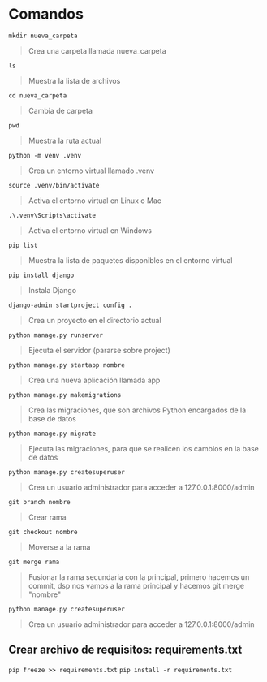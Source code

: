 # Comandos

`mkdir nueva_carpeta`
> Crea una carpeta llamada nueva_carpeta

`ls`
> Muestra la lista de archivos

`cd nueva_carpeta`
> Cambia de carpeta

`pwd`
> Muestra la ruta actual

`python -m venv .venv`
> Crea un entorno virtual llamado .venv

`source .venv/bin/activate`
> Activa el entorno virtual en Linux o Mac

`.\.venv\Scripts\activate`
> Activa el entorno virtual en Windows

`pip list`
> Muestra la lista de paquetes disponibles en el entorno virtual

`pip install django`
> Instala Django

`django-admin startproject config .`
> Crea un proyecto en el directorio actual

`python manage.py runserver`
> Ejecuta el servidor (pararse sobre project)

`python manage.py startapp nombre`
> Crea una nueva aplicación llamada app

`python manage.py makemigrations`
> Crea las migraciones, que son archivos Python encargados de la base de datos

`python manage.py migrate`
> Ejecuta las migraciones, para que se realicen los cambios en la base de datos

`python manage.py createsuperuser`
> Crea un usuario administrador para acceder a 127.0.0.1:8000/admin

`git branch nombre`
> Crear rama

`git checkout nombre`
> Moverse a la rama

`git merge rama`
> Fusionar la rama secundaria con la principal, primero hacemos un commit, dsp nos vamos a la rama principal y hacemos git merge "nombre"

`python manage.py createsuperuser`
> Crea un usuario administrador para acceder a 127.0.0.1:8000/admin

## Crear archivo de requisitos: requirements.txt

`pip freeze >> requirements.txt`
`pip install -r requirements.txt`